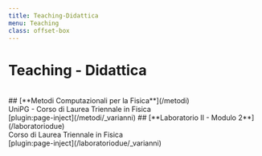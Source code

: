 ```yaml
---
title: Teaching-Didattica
menu: Teaching
class: offset-box
---
```


# Teaching - Didattica

</br>
## [**Metodi Computazionali per la Fisica**](/metodi) </br> UniPG - Corso di Laurea Triennale in Fisica
</br>
[plugin:page-inject](/metodi/_varianni)
## [**Laboratorio II - Modulo 2**](/laboratoriodue) </br> Corso di Laurea Triennale in Fisica
</br>
[plugin:page-inject](/laboratoriodue/_varianni)